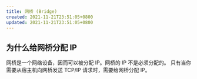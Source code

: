 ```yaml
---
title: 网桥 (Bridge)
created: 2021-11-21T23:51:05+0800
updated: 2021-11-21T23:51:05+0800
---
```



## 为什么给网桥分配 IP

网桥是一个网络设备，因而可以被分配 IP。网桥的 IP 不是必须分配的。
只有当你需要从宿主机向网桥发送 TCP/IP 请求时，需要给网桥分配 IP。
